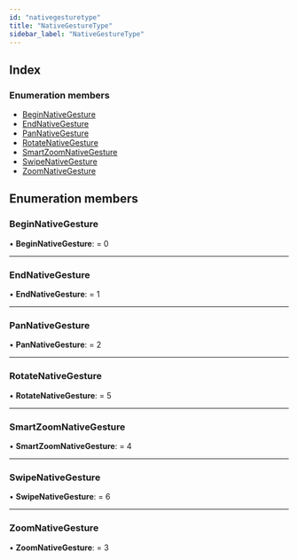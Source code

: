 ```yaml
---
id: "nativegesturetype"
title: "NativeGestureType"
sidebar_label: "NativeGestureType"
---
```


## Index

### Enumeration members

* [BeginNativeGesture](nativegesturetype.md#beginnativegesture)
* [EndNativeGesture](nativegesturetype.md#endnativegesture)
* [PanNativeGesture](nativegesturetype.md#pannativegesture)
* [RotateNativeGesture](nativegesturetype.md#rotatenativegesture)
* [SmartZoomNativeGesture](nativegesturetype.md#smartzoomnativegesture)
* [SwipeNativeGesture](nativegesturetype.md#swipenativegesture)
* [ZoomNativeGesture](nativegesturetype.md#zoomnativegesture)

## Enumeration members

###  BeginNativeGesture

• **BeginNativeGesture**: = 0

___

###  EndNativeGesture

• **EndNativeGesture**: = 1

___

###  PanNativeGesture

• **PanNativeGesture**: = 2

___

###  RotateNativeGesture

• **RotateNativeGesture**: = 5

___

###  SmartZoomNativeGesture

• **SmartZoomNativeGesture**: = 4

___

###  SwipeNativeGesture

• **SwipeNativeGesture**: = 6

___

###  ZoomNativeGesture

• **ZoomNativeGesture**: = 3
